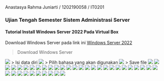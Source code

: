 Anastasya Rahma Juniarti / 1202190058 / IT0201
### Ujian Tengah Semester Sistem Administrasi Server 
#### Tutorial Install Windows Server 2022 Pada Virtual Box
Download Windows Server pada link ini [Windows Server 2022](https://www.microsoft.com/en-us/evalcenter/evaluate-windows-server-2022)
> Download Windows Server 
<img src="Pict-UTS-SAS/1.png">
> Isi data diri 
<img src="Pict-UTS-SAS/2.png">
> Pilih bahasa yang akan digunakan
<img src="Pict-UTS-SAS/3.png">
> Save file
<img src="Pict-UTS-SAS/4.png">
<img src="Pict-UTS-SAS/5.png">
<img src="Pict-UTS-SAS/6.png">
<img src="Pict-UTS-SAS/7.png">
<img src="Pict-UTS-SAS/8.png">
<img src="Pict-UTS-SAS/9.png">
<img src="Pict-UTS-SAS/10.png">
<img src="Pict-UTS-SAS/11.png">
<img src="Pict-UTS-SAS/12.png">
<img src="Pict-UTS-SAS/13.png">
<img src="Pict-UTS-SAS/14.png">
<img src="Pict-UTS-SAS/15.png">
<img src="Pict-UTS-SAS/16.png">
<img src="Pict-UTS-SAS/17.png">
<img src="Pict-UTS-SAS/18.png">
<img src="Pict-UTS-SAS/19.png">
<img src="Pict-UTS-SAS/20.png">
<img src="Pict-UTS-SAS/21.png">
<img src="Pict-UTS-SAS/22.png">
<img src="Pict-UTS-SAS/23.png">
<img src="Pict-UTS-SAS/24.png">
<img src="Pict-UTS-SAS/25.png">
<img src="Pict-UTS-SAS/26.png">
<img src="Pict-UTS-SAS/27.png">
<img src="Pict-UTS-SAS/28.png">
<img src="Pict-UTS-SAS/29.png">
<img src="Pict-UTS-SAS/30.png">
<img src="Pict-UTS-SAS/31.png">
<img src="Pict-UTS-SAS/32.png">
<img src="Pict-UTS-SAS/33.png">
<img src="Pict-UTS-SAS/34.png">
<img src="Pict-UTS-SAS/35.png">
<img src="Pict-UTS-SAS/36.png">
<img src="Pict-UTS-SAS/37.png">
<img src="Pict-UTS-SAS/38.png">
<img src="Pict-UTS-SAS/39.png">
<img src="Pict-UTS-SAS/40.png">
